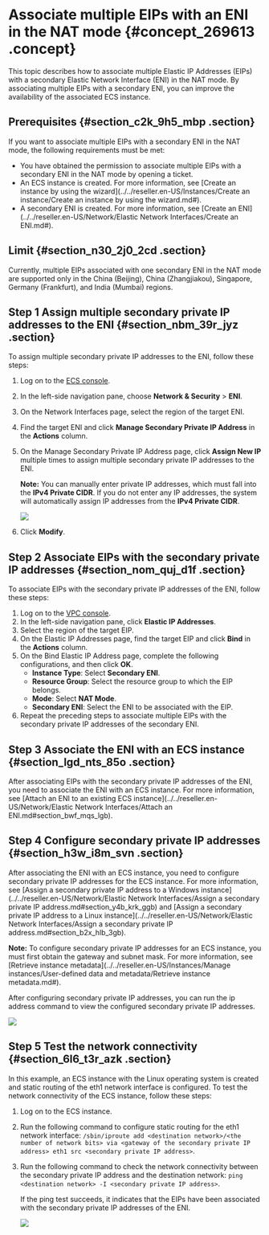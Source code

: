 # Associate multiple EIPs with an ENI in the NAT mode {#concept_269613 .concept}

This topic describes how to associate multiple Elastic IP Addresses \(EIPs\) with a secondary Elastic Network Interface \(ENI\) in the NAT mode. By associating multiple EIPs with a secondary ENI, you can improve the availability of the associated ECS instance.

## Prerequisites {#section_c2k_9h5_mbp .section}

If you want to associate multiple EIPs with a secondary ENI in the NAT mode, the following requirements must be met:

-   You have obtained the permission to associate multiple EIPs with a secondary ENI in the NAT mode by opening a ticket.
-   An ECS instance is created. For more information, see [Create an instance by using the wizard](../../reseller.en-US/Instances/Create an instance/Create an instance by using the wizard.md#).
-   A secondary ENI is created. For more information, see [Create an ENI](../../reseller.en-US/Network/Elastic Network Interfaces/Create an ENI.md#).

## Limit {#section_n30_2j0_2cd .section}

Currently, multiple EIPs associated with one secondary ENI in the NAT mode are supported only in the China \(Beijing\), China \(Zhangjiakou\), Singapore, Germany \(Frankfurt\), and India \(Mumbai\) regions.

## Step 1 Assign multiple secondary private IP addresses to the ENI {#section_nbm_39r_jyz .section}

To assign multiple secondary private IP addresses to the ENI, follow these steps:

1.  Log on to the [ECS console](https://partners-intl.aliyun.com/login-required#/ecs).
2.  In the left-side navigation pane, choose **Network & Security** \> **ENI**.
3.  On the Network Interfaces page, select the region of the target ENI.
4.  Find the target ENI and click **Manage Secondary Private IP Address** in the **Actions** column.
5.  On the Manage Secondary Private IP Address page, click **Assign New IP** multiple times to assign multiple secondary private IP addresses to the ENI.

    **Note:** You can manually enter private IP addresses, which must fall into the **IPv4 Private CIDR**. If you do not enter any IP addresses, the system will automatically assign IP addresses from the **IPv4 Private CIDR**.

    ![](http://static-aliyun-doc.oss-cn-hangzhou.aliyuncs.com/assets/img/83258/156142478447047_en-US.png)

6.  Click **Modify**.

## Step 2 Associate EIPs with the secondary private IP addresses {#section_nom_quj_d1f .section}

To associate EIPs with the secondary private IP addresses of the ENI, follow these steps:

1.  Log on to the [VPC console](https://partners-intl.console.aliyun.com/#/vpc).
2.  In the left-side navigation pane, click **Elastic IP Addresses**.
3.  Select the region of the target EIP.
4.  On the Elastic IP Addresses page, find the target EIP and click **Bind** in the **Actions** column.
5.  On the Bind Elastic IP Address page, complete the following configurations, and then click **OK**.
    -   **Instance Type**: Select **Secondary ENI**.
    -   **Resource Group**: Select the resource group to which the EIP belongs.
    -   **Mode**: Select **NAT Mode**.
    -   **Secondary ENI**: Select the ENI to be associated with the EIP.
6.  Repeat the preceding steps to associate multiple EIPs with the secondary private IP addresses of the secondary ENI.

## Step 3 Associate the ENI with an ECS instance {#section_lgd_nts_85o .section}

After associating EIPs with the secondary private IP addresses of the ENI, you need to associate the ENI with an ECS instance. For more information, see [Attach an ENI to an existing ECS instance](../../reseller.en-US/Network/Elastic Network Interfaces/Attach an ENI.md#section_bwf_mqs_lgb).

## Step 4 Configure secondary private IP addresses {#section_h3w_i8m_svn .section}

After associating the ENI with an ECS instance, you need to configure secondary private IP addresses for the ECS instance. For more information, see [Assign a secondary private IP address to a Windows instance](../../reseller.en-US/Network/Elastic Network Interfaces/Assign a secondary private IP address.md#section_y4b_krk_ggb) and [Assign a secondary private IP address to a Linux instance](../../reseller.en-US/Network/Elastic Network Interfaces/Assign a secondary private IP address.md#section_b2x_hlb_3gb).

**Note:** To configure secondary private IP addresses for an ECS instance, you must first obtain the gateway and subnet mask. For more information, see [Retrieve instance metadata](../../reseller.en-US/Instances/Manage instances/User-defined data and metadata/Retrieve instance metadata.md#).

After configuring secondary private IP addresses, you can run the ip address command to view the configured secondary private IP addresses.

![](http://static-aliyun-doc.oss-cn-hangzhou.aliyuncs.com/assets/img/222560/156142478447722_en-US.png)

## Step 5 Test the network connectivity {#section_6l6_t3r_azk .section}

In this example, an ECS instance with the Linux operating system is created and static routing of the eth1 network interface is configured. To test the network connectivity of the ECS instance, follow these steps:

1.  Log on to the ECS instance.
2.  Run the following command to configure static routing for the eth1 network interface: `/sbin/iproute add <destination network>/<the number of network bits> via <gateway of the secondary private IP address> eth1 src <secondary private IP address>`.
3.  Run the following command to check the network connectivity between the secondary private IP address and the destination network: `ping <destination network> -I <secondary private IP address>`.

    If the ping test succeeds, it indicates that the EIPs have been associated with the secondary private IP addresses of the ENI.

    ![](http://static-aliyun-doc.oss-cn-hangzhou.aliyuncs.com/assets/img/222560/156142478549832_en-US.png)


